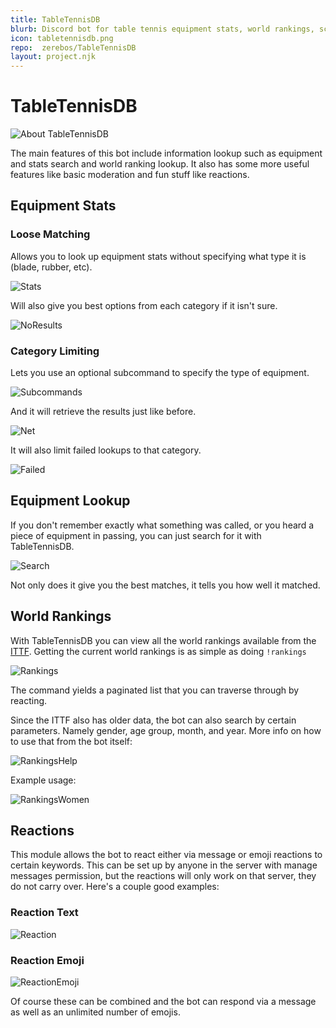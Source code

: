 ```yaml
---
title: TableTennisDB
blurb: Discord bot for table tennis equipment stats, world rankings, schedules and more!
icon: tabletennisdb.png
repo:  zerebos/TableTennisDB
layout: project.njk
---
```


# TableTennisDB

<img src="/assets/projects/images/tabletennisdb.webp" alt="About TableTennisDB" />

The main features of this bot include information lookup such as equipment and stats search and world ranking lookup. It also has some more useful features like basic moderation and fun stuff like reactions.

## Equipment Stats

### Loose Matching

Allows you to look up equipment stats without specifying what type it is (blade, rubber, etc).

![Stats](https://i.zackrauen.com/emEqoM.png)

Will also give you best options from each category if it isn't sure.

![NoResults](https://i.zackrauen.com/yLfujM.png)

### Category Limiting

Lets you use an optional subcommand to specify the type of equipment.

![Subcommands](https://i.zackrauen.com/2n9DOF.png)

And it will retrieve the results just like before.

![Net](https://i.zackrauen.com/Zw4fVL.png)

It will also limit failed lookups to that category.

![Failed](https://i.zackrauen.com/Mi2h8Z.png)


## Equipment Lookup

If you don't remember exactly what something was called, or you heard a piece of equipment in passing, you can just search for it with TableTennisDB.

![Search](https://i.zackrauen.com/gwB8ai.png)

Not only does it give you the best matches, it tells you how well it matched.

## World Rankings

With TableTennisDB you can view all the world rankings available from the [ITTF](https://www.ittf.com/). Getting the current world rankings is as simple as doing `!rankings`

![Rankings](https://i.zackrauen.com/9B4DbT.png)

The command yields a paginated list that you can traverse through by reacting.

Since the ITTF also has older data, the bot can also search by certain parameters. Namely gender, age group, month, and year. More info on how to use that from the bot itself:

![RankingsHelp](https://i.zackrauen.com/fOXb7s.png)

Example usage:

![RankingsWomen](https://i.zackrauen.com/HPOt84.png)

## Reactions

This module allows the bot to react either via message or emoji reactions to certain keywords. This can be set up by anyone in the server with manage messages permission, but the reactions will only work on that server, they do not carry over. Here's a couple good examples:

### Reaction Text
![Reaction](https://i.zackrauen.com/dzGtT5.png)

### Reaction Emoji
![ReactionEmoji](https://i.zackrauen.com/KGC5Em.png)

Of course these can be combined and the bot can respond via a message as well as an unlimited number of emojis.